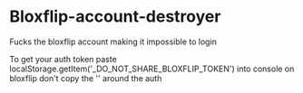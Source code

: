 # Bloxflip-account-destroyer
Fucks the bloxflip account making it impossible to login

To get your auth token paste localStorage.getItem('_DO_NOT_SHARE_BLOXFLIP_TOKEN') into console on bloxflip
don't copy the '' around the auth
